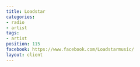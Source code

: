 ```yaml
---
title: Loadstar
categories:
- radio
- artist
tags:
- artist
position: 115
facebook: https://www.facebook.com/Loadstarmusic/
layout: client
---
```


